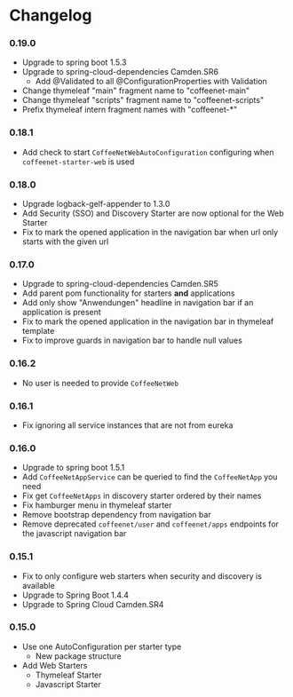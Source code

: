 # Changelog 


### 0.19.0
* Upgrade to spring boot 1.5.3
* Upgrade to spring-cloud-dependencies Camden.SR6
  * Add @Validated to all @ConfigurationProperties with Validation
* Change thymeleaf "main" fragment name to "coffeenet-main"
* Change thymeleaf "scripts" fragment name to "coffeenet-scripts"
* Prefix thymeleaf intern fragment names with "coffeenet-*"

### 0.18.1
* Add check to start `CoffeeNetWebAutoConfiguration` configuring when `coffeenet-starter-web` is used

### 0.18.0
* Upgrade logback-gelf-appender to 1.3.0
* Add Security (SSO) and Discovery Starter are now optional for the Web Starter
* Fix to mark the opened application in the navigation bar when url only starts with the given url

### 0.17.0
* Upgrade to spring-cloud-dependencies Camden.SR5
* Add parent pom functionality for starters **and** applications
* Add only show "Anwendungen" headline in navigation bar if an application is present
* Fix to mark the opened application in the navigation bar in thymeleaf template
* Fix to improve guards in navigation bar to handle null values

### 0.16.2
* No user is needed to provide `CoffeeNetWeb`

### 0.16.1
* Fix ignoring all service instances that are not from eureka

### 0.16.0
* Upgrade to spring boot 1.5.1
* Add `CoffeeNetAppService` can be queried to find the `CoffeeNetApp` you need
* Fix get `CoffeeNetApps` in discovery starter ordered by their names
* Fix hamburger menu in thymeleaf starter
* Remove bootstrap dependency from navigation bar
* Remove deprecated `coffeenet/user` and `coffeenet/apps` endpoints for the javascript navigation bar


### 0.15.1
* Fix to only configure web starters when security and discovery is available
* Upgrade to Spring Boot 1.4.4
* Upgrade to Spring Cloud Camden.SR4

### 0.15.0
* Use one AutoConfiguration per starter type
  * New package structure
* Add Web Starters
  * Thymeleaf Starter
  * Javascript Starter
